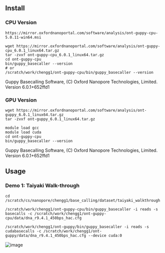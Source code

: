 
## Install

### CPU Version
```
https://mirror.oxfordnanoportal.com/software/analysis/ont-guppy-cpu-5.0.11-win64.msi
```

```
wget https://mirror.oxfordnanoportal.com/software/analysis/ont-guppy-cpu_6.0.1_linux64.tar.gz
tar -zvxf ont-guppy-cpu_6.0.1_linux64.tar.gz
cd ont-guppy-cpu
bin/guppy_basecaller --version
# or
/scratch/work/chengg1/ont-guppy-cpu/bin/guppy_basecaller --version
```
Guppy Basecalling Software, (C) Oxford Nanopore Technologies, Limited. Version 6.0.1+652ffd1


### GPU Version
```
wget https://mirror.oxfordnanoportal.com/software/analysis/ont-guppy_6.0.1_linux64.tar.gz
tar -zvxf ont-guppy_6.0.1_linux64.tar.gz

module load gcc
module load cuda
cd ont-guppy-cpu
bin/guppy_basecaller --version
```
Guppy Basecalling Software, (C) Oxford Nanopore Technologies, Limited. Version 6.0.1+652ffd1

## Usage


### Demo 1: Taiyaki Walk-through

```
cd /scratch/cs/nanopore/chengg1/base_calling/dataset/taiyaki_walkthrough
```

```
/scratch/work/chengg1/ont-guppy-cpu/bin/guppy_basecaller -i reads -s basecalls -c /scratch/work/chengg1/ont-guppy-cpu/data/dna_r9.4.1_450bps_hac.cfg
```

```
/scratch/work/chengg1/ont-guppy/bin/guppy_basecaller -i reads -s cudabasecalls -c /scratch/work/chengg1/ont-guppy/data/dna_r9.4.1_450bps_hac.cfg --device cuda:0
```

![image](https://user-images.githubusercontent.com/85612159/201744916-692fe68f-e150-4253-ad5d-5b9a34352ac5.png)


